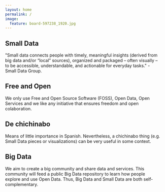 ```yaml
---
layout: home
permalink: /
image:
  feature: board-597238_1920.jpg
---
```


<div class="tiles">

<div class="tile">
  <h2 class="post-title">Small Data</h2>
  <p class="post-excerpt">"Small data connects people with timely, meaningful insights (derived from big data and/or “local” sources), organized and packaged – often visually – to be accessible, understandable, and actionable for everyday tasks." - Small Data Group.</p>
</div><!-- /.tile -->

<div class="tile">
  <h2 class="post-title">Free and Open</h2>
  <p class="post-excerpt">We only use Free and Open Source Software (FOSS), Open Data, Open Services and we like any initiative that ensures freedom and open colaboration.</p>
</div><!-- /.tile -->

<div class="tile">
  <h2 class="post-title">De chichinabo</h2>
  <p class="post-excerpt">Means of little importance in Spanish. Nevertheless, a chichinabo thing (e.g. Small Data pieces or visualizations) can be very useful in some context.</p>
</div><!-- /.tile -->

<div class="tile">
  <h2 class="post-title">Big Data</h2>
  <p class="post-excerpt">We aim to create a big community and share data and services. This community will feed a public Big Data repository to learn how people explore and use Open Data. Thus, Big Data and Small Data are both self-complementary.</p>
</div><!-- /.tile -->

</div><!-- /.tiles -->
